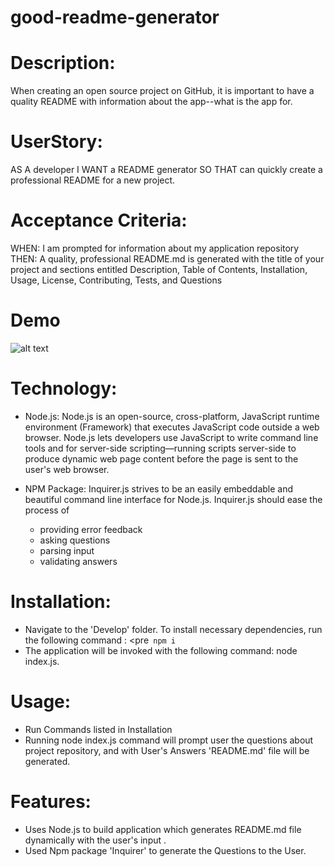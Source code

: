 # good-readme-generator

# Description:
When creating an open source project on GitHub, it is important to have a quality README with information about the app--what is the app for.

# UserStory:
AS A developer
I WANT a README generator
SO THAT can quickly create a professional README for a new project.

# Acceptance Criteria:
WHEN: I am prompted for information about my application repository
THEN: A quality, professional README.md is generated with the title of your project and sections entitled Description, Table of Contents, Installation, Usage, License, Contributing, Tests, and Questions

# Demo
![alt text](https://github.com/PratyushaRaghupatruni/good-readme-generator/blob/master/Develop/images/readme.gif)

# Technology:
* Node.js:
Node.js is an open-source, cross-platform, JavaScript runtime environment (Framework) that executes JavaScript code outside a web browser. Node.js lets developers use JavaScript to write command line tools and for server-side scripting—running scripts server-side to produce dynamic web page content before the page is sent to the user's web browser.

* NPM Package:
Inquirer.js strives to be an easily embeddable and beautiful command line interface for Node.js.
Inquirer.js should ease the process of
   * providing error feedback
   * asking questions
   * parsing input
   * validating answers

# Installation:
* Navigate to the 'Develop' folder. To install necessary dependencies, run the following command :
  <pre<code> npm i</code></pre>
* The application will be invoked with the following command:
  node index.js.

# Usage:
* Run Commands listed in Installation
* Running node index.js command will prompt user the questions about project repository, and with User's Answers 'README.md' file will be generated.

# Features:
* Uses Node.js to build application which generates README.md file dynamically with the user's input .
* Used Npm package 'Inquirer' to generate the Questions to the User.

